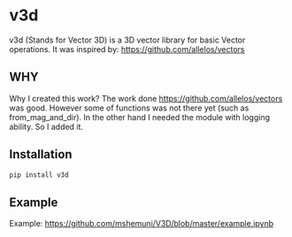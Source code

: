 # v3d
v3d (Stands for Vector 3D) is a 3D vector library for basic Vector operations.
It was inspired by: https://github.com/allelos/vectors

## WHY
Why I created this work?
The work done https://github.com/allelos/vectors was good. However some of functions was not there yet (such as from_mag_and_dir).
In the other hand I needed the module with logging ability. So I added it.

## Installation

```bash
pip install v3d

```

## Example

Example: https://github.com/mshemuni/V3D/blob/master/example.ipynb

